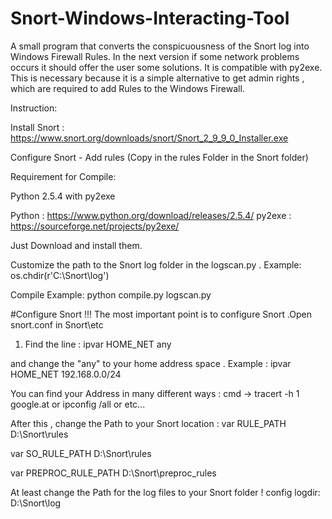 # Snort-Windows-Interacting-Tool
A small program that converts the conspicuousness of the Snort log into 
Windows Firewall Rules. In the next version if some network problems 
occurs it should offer the user some solutions. It is compatible with py2exe.
This is necessary because it is a simple alternative to get admin 
rights , which are required to add Rules to the Windows Firewall.

Instruction:

Install Snort :
https://www.snort.org/downloads/snort/Snort_2_9_9_0_Installer.exe

Configure Snort - Add rules (Copy in the rules Folder in the Snort folder)


Requirement for Compile:

Python 2.5.4 with py2exe

Python : https://www.python.org/download/releases/2.5.4/
py2exe : https://sourceforge.net/projects/py2exe/

Just Download and install them.

Customize the path to the Snort log folder in the logscan.py .
Example: os.chdir(r'C:\Snort\log') 

Compile Example:
python compile.py logscan.py




#Configure Snort !!!
The most important point is to configure Snort .Open snort.conf in Snort\etc

1. Find the line : ipvar HOME_NET any

and change the "any" to your home address space .
Example : ipvar HOME_NET 192.168.0.0/24

You can find your Address in many different ways :
cmd -> tracert -h 1 google.at or ipconfig /all or etc...

After this , change the Path to your Snort location :
var RULE_PATH D:\Snort\rules

var SO_RULE_PATH D:\Snort\rules

var PREPROC_RULE_PATH D:\Snort\preproc_rules


At least change the Path for the log files to your Snort folder !
config logdir: 
D:\Snort\log




